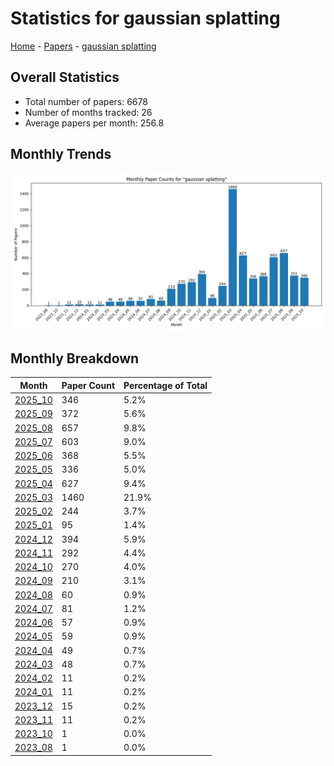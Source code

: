 # Statistics for gaussian splatting

[Home](https://arxcompass.github.io) - [Papers](https://arxcompass.github.io/papers) - [gaussian splatting](https://arxcompass.github.io/papers/gaussian_splatting)

## Overall Statistics

- Total number of papers: 6678
- Number of months tracked: 26
- Average papers per month: 256.8

## Monthly Trends

![Monthly Paper Counts](monthly_stats.png)

## Monthly Breakdown

| Month | Paper Count | Percentage of Total |
| --- | --- | --- |
| [2025_10](./2025_10/papers_1.md) | 346 | 5.2% |
| [2025_09](./2025_09/papers_1.md) | 372 | 5.6% |
| [2025_08](./2025_08/papers_1.md) | 657 | 9.8% |
| [2025_07](./2025_07/papers_1.md) | 603 | 9.0% |
| [2025_06](./2025_06/papers_1.md) | 368 | 5.5% |
| [2025_05](./2025_05/papers_1.md) | 336 | 5.0% |
| [2025_04](./2025_04/papers_1.md) | 627 | 9.4% |
| [2025_03](./2025_03/papers_1.md) | 1460 | 21.9% |
| [2025_02](./2025_02/papers_1.md) | 244 | 3.7% |
| [2025_01](./2025_01/papers_1.md) | 95 | 1.4% |
| [2024_12](./2024_12/papers_1.md) | 394 | 5.9% |
| [2024_11](./2024_11/papers_1.md) | 292 | 4.4% |
| [2024_10](./2024_10/papers_1.md) | 270 | 4.0% |
| [2024_09](./2024_09/papers_1.md) | 210 | 3.1% |
| [2024_08](./2024_08/papers_1.md) | 60 | 0.9% |
| [2024_07](./2024_07/papers_1.md) | 81 | 1.2% |
| [2024_06](./2024_06/papers_1.md) | 57 | 0.9% |
| [2024_05](./2024_05/papers_1.md) | 59 | 0.9% |
| [2024_04](./2024_04/papers_1.md) | 49 | 0.7% |
| [2024_03](./2024_03/papers_1.md) | 48 | 0.7% |
| [2024_02](./2024_02/papers_1.md) | 11 | 0.2% |
| [2024_01](./2024_01/papers_1.md) | 11 | 0.2% |
| [2023_12](./2023_12/papers_1.md) | 15 | 0.2% |
| [2023_11](./2023_11/papers_1.md) | 11 | 0.2% |
| [2023_10](./2023_10/papers_1.md) | 1 | 0.0% |
| [2023_08](./2023_08/papers_1.md) | 1 | 0.0% |
